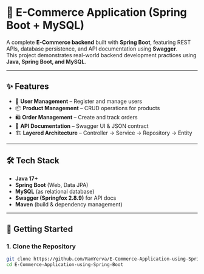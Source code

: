 # 🛒 E-Commerce Application (Spring Boot + MySQL)

A complete **E-Commerce backend** built with **Spring Boot**, featuring REST APIs, database persistence, and API documentation using **Swagger**.  
This project demonstrates real-world backend development practices using **Java, Spring Boot, and MySQL**.

---

## ✨ Features

- 👤 **User Management** – Register and manage users  
- 📦 **Product Management** – CRUD operations for products  
- 🛍️ **Order Management** – Create and track orders  
- 📑 **API Documentation** – Swagger UI & JSON contract  
- 🏗️ **Layered Architecture** – Controller → Service → Repository → Entity  

---

## 🛠️ Tech Stack

- **Java 17+**  
- **Spring Boot** (Web, Data JPA)  
- **MySQL** (as relational database)  
- **Swagger (Springfox 2.8.9)** for API docs  
- **Maven** (build & dependency management)  

---

## 🚀 Getting Started

### 1. Clone the Repository
```bash
git clone https://github.com/RamYerva/E-Commerce-Application-using-Spring-Boot.git
cd E-Commerce-Application-using-Spring-Boot
